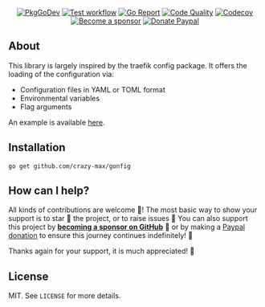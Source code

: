 <p align="center">
  <a href="https://pkg.go.dev/github.com/crazy-max/gonfig"><img src="https://img.shields.io/badge/go.dev-docs-007d9c?logo=go&logoColor=white&style=flat-square" alt="PkgGoDev"></a>
  <a href="https://github.com/crazy-max/gonfig/actions?workflow=test"><img src="https://img.shields.io/github/workflow/status/crazy-max/gonfig/test?label=test&logo=github&style=flat-square" alt="Test workflow"></a>
  <a href="https://goreportcard.com/report/github.com/crazy-max/gonfig"><img src="https://goreportcard.com/badge/github.com/crazy-max/gonfig?style=flat-square" alt="Go Report"></a>
  <a href="https://www.codacy.com/app/crazy-max/gonfig"><img src="https://img.shields.io/codacy/grade/8e30fc0cf1ce4c3b8ab1e427717458a7/master.svg?style=flat-square" alt="Code Quality"></a>
  <a href="https://codecov.io/gh/crazy-max/gonfig"><img src="https://img.shields.io/codecov/c/github/crazy-max/gonfig?logo=codecov&style=flat-square" alt="Codecov"></a>
  <br /><a href="https://github.com/sponsors/crazy-max"><img src="https://img.shields.io/badge/sponsor-crazy--max-181717.svg?logo=github&style=flat-square" alt="Become a sponsor"></a>
  <a href="https://www.paypal.me/crazyws"><img src="https://img.shields.io/badge/donate-paypal-00457c.svg?logo=paypal&style=flat-square" alt="Donate Paypal"></a>
</p>

## About

This library is largely inspired by the traefik config package. It offers the loading of the configuration via:

* Configuration files in YAML or TOML format
* Environmental variables
* Flag arguments

An example is available [here](_example).

## Installation

```
go get github.com/crazy-max/gonfig
```

## How can I help?

All kinds of contributions are welcome :raised_hands:! The most basic way to show your support is to star :star2: the project, or to raise issues :speech_balloon: You can also support this project by [**becoming a sponsor on GitHub**](https://github.com/sponsors/crazy-max) :clap: or by making a [Paypal donation](https://www.paypal.me/crazyws) to ensure this journey continues indefinitely! :rocket:

Thanks again for your support, it is much appreciated! :pray:

## License

MIT. See `LICENSE` for more details.
